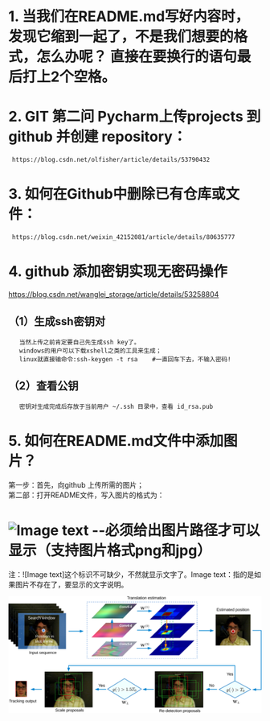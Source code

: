 
  # 1. 当我们在README.md写好内容时，发现它缩到一起了，不是我们想要的格式，怎么办呢？  直接在要换行的语句最后打上2个空格。

  # 2. GIT 第二问 Pycharm上传projects 到github 并创建 repository：  
     https://blog.csdn.net/olfisher/article/details/53790432  
     
  # 3. 如何在Github中删除已有仓库或文件：
     https://blog.csdn.net/weixin_42152081/article/details/80635777  

  # 4. github 添加密钥实现无密码操作
   https://blog.csdn.net/wanglei_storage/article/details/53258804

   ## （1）生成ssh密钥对
       当然上传之前肯定要自己先生成ssh key了。  
       windows的用户可以下载xshell之类的工具来生成；  
       linux就直接输命令:ssh-keygen -t rsa    #一直回车下去，不输入密码!  
   ## （2）查看公钥  
       密钥对生成完成后存放于当前用户 ~/.ssh 目录中，查看 id_rsa.pub  
          
  # 5. 如何在README.md文件中添加图片？
   第一步：首先，向github 上传所需的图片；    
   第二部：打开README文件，写入图片的格式为：    
  #  ![Image text](图片的URL) --必须给出图片路径才可以显示（支持图片格式png和jpg） 
  注：![Image text]这个标识不可缺少，不然就显示文字了。Image text：指的是如果图片不存在了，要显示的文字说明。

   ![image](https://github.com/liuliu408/image/blob/master/image1.png)
 
 



